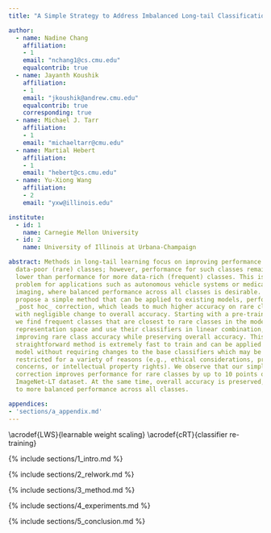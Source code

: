 ```yaml
---
title: "A Simple Strategy to Address Imbalanced Long-tail Classification Accuracies"

author:
  - name: Nadine Chang
    affiliation:
    - 1
    email: "nchang1@cs.cmu.edu"
    equalcontrib: true
  - name: Jayanth Koushik
    affiliation:
    - 1
    email: "jkoushik@andrew.cmu.edu"
    equalcontrib: true
    corresponding: true
  - name: Michael J. Tarr
    affiliation:
    - 1
    email: "michaeltarr@cmu.edu"
  - name: Martial Hebert
    affiliation:
    - 1
    email: "hebert@cs.cmu.edu"
  - name: Yu-Xiong Wang
    affiliation:
    - 2
    email: "yxw@illinois.edu"

institute:
  - id: 1
    name: Carnegie Mellon University
  - id: 2
    name: University of Illinois at Urbana-Champaign

abstract: Methods in long-tail learning focus on improving performance for
  data-poor (rare) classes; however, performance for such classes remains much
  lower than performance for more data-rich (frequent) classes. This is a
  problem for applications such as autonomous vehicle systems or medical
  imaging, where balanced performance across all classes is desirable. We
  propose a simple method that can be applied to existing models, performing a
  _post hoc_ correction, which leads to much higher accuracy on rare classes
  with negligible change to overall accuracy. Starting with a pre-trained model,
  we find frequent classes that are closest to rare classes in the model's
  representation space and use their classifiers in linear combination,
  improving rare class accuracy while preserving overall accuracy. This
  straightforward method is extremely fast to train and can be applied to any
  model without requiring changes to the base classifiers which may be
  restricted for a variety of reasons (e.g., ethical considerations, privacy
  concerns, or intellectual property rights). We observe that our simple
  correction improves performance for rare classes by up to 10 points on the
  ImageNet-LT dataset. At the same time, overall accuracy is preserved, leading
  to more balanced performance across all classes.

appendices:
- 'sections/a_appendix.md'
---
```


\acrodef{LWS}{learnable weight scaling}
\acrodef{cRT}{classifier re-training}

{% include sections/1_intro.md %}

{% include sections/2_relwork.md %}

{% include sections/3_method.md %}

{% include sections/4_experiments.md %}

{% include sections/5_conclusion.md %}
